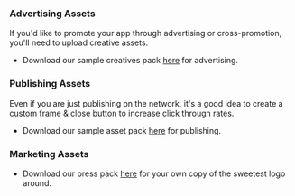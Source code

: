 ### Advertising Assets

If you'd like to promote your app through advertising or cross-promotion, you'll need to upload creative assets.
- Download our sample creatives pack [here](https://s3.amazonaws.com/chartboost/interstitials/ChartboostExampleAds.zip) for advertising.

### Publishing Assets

Even if you are just publishing on the network, it's a good idea to create a custom frame &amp; close button to increase click through rates.
- Download our sample asset pack [here](https://s3.amazonaws.com/chartboost/interstitials/ChartboostFrames.zip) for publishing.

### Marketing Assets

- Download our press pack [here](https://s3.amazonaws.com/chartboost/web/marketing/ChartboostPressKit.zip) for your own copy of the sweetest logo around.